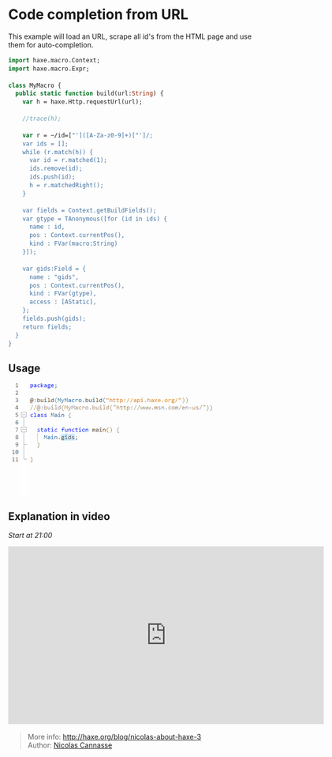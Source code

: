 # Code completion from URL

This example will load an URL, scrape all id's from the HTML page and use them for auto-completion.

```haxe
import haxe.macro.Context;
import haxe.macro.Expr;

class MyMacro {
  public static function build(url:String) {
    var h = haxe.Http.requestUrl(url);

    //trace(h);

    var r = ~/id=["']([A-Za-z0-9]+)["']/;
    var ids = [];
    while (r.match(h)) {
      var id = r.matched(1);
      ids.remove(id);
      ids.push(id);
      h = r.matchedRight();
    }

    var fields = Context.getBuildFields();
    var gtype = TAnonymous([for (id in ids) { 
      name : id, 
      pos : Context.currentPos(), 
      kind : FVar(macro:String) 
    }]);
    
    var gids:Field = {
      name : "gids",
      pos : Context.currentPos(),
      kind : FVar(gtype),
      access : [AStatic],
    };
    fields.push(gids);
    return fields;
  }
}
```

## Usage

<img src="img/completion-from-url.gif" alt="Code completion from URL"/>

## Explanation in video
_Start at 21:00_

<iframe width="640" height="360" src="https://www.youtube.com/embed/SEYCmjtKlVw" frameborder="0" allowfullscreen></iframe>

> More info: <http://haxe.org/blog/nicolas-about-haxe-3>  
> Author: [Nicolas Cannasse](https://github.com/ncannasse)